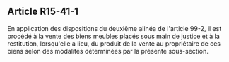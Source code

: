 Article R15-41-1
----
En application des dispositions du deuxième alinéa de l'article 99-2, il est
procédé à la vente des biens meubles placés sous main de justice et à la
restitution, lorsqu'elle a lieu, du produit de la vente au propriétaire de ces
biens selon des modalités déterminées par la présente sous-section.
